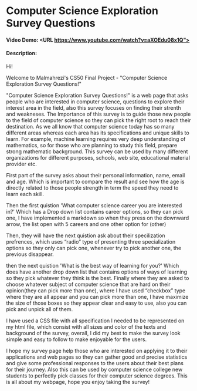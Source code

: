 # Computer Science Exploration Survey Questions
#### Video Demo:  <URL https://www.youtube.com/watch?v=aXOEdu08x1Q">
#### Description:
Hi!

Welcome to Malmahrezi's CS50 Final Project - "Computer Science Exploration Survey Questions!"

"Computer Science Exploration Survey Questions!" is a web page that asks people who are interested in computer science, questions to explore their interest area in the field, also this survey focuses on finding their strenth and weakneses. The Importance of this survey is to guide those new people to the field of computer science so they can pick the right root to reach their destination. As we all know that computer science today has so many different areas whereas each area has its specifications and unique skills to learn. For example, machine learning requires very deep understanding of mathematics, so for those who are planning to study this field, prepare strong mathematic background. This survey can be used by many different organizations for different purposes, schools, web site, educational material provider etc. 

First part of the survey asks about their personal information, name, email and age. Which is important to compare the result and see how the age is directly related to those people strength in term the speed they need to learn each skill.

Then the first quistion 'What computer science career you are interested in?' Which has a Drop down list contains career options, so they can pick one, I have implemented a markdown so when they press on the downward arrow, the list open with 5 careers and one other option for (other)

Then, they will have the next quistion ask about their specilization prefrences, which uses “radio” type of presenting three specialization options so they only can pick one, whenever try to pick another one, the previous disappear.

then the next quistion 'What is the best way of learning for you?' Which does have another drop down list that contains options of ways of learning so they pick whatever they think is the best.
Finally where they are asked to choose whatever subject of computer science that are hard on their opinion(they can pick more than one), where I have used “checkbox” type where they are all appear and you can pick more than one, I have maximize the size of those boxes so they appear clear and easy to use, also you can pick and unpick all of them.

I have used a CSS file with all specification I needed to be represented on my html file, which consist with all sizes and color of the texts and background of the survey, overall, I did my best to make the survey look simple and easy to follow to make enjoyable for the users.

I hope my survey page help those who are interested on applying it to their applications and web pages so they can gather good and precise statistics and give some professional responses to the users about their best plans for their journey. Also this can be used by computer science college new students to perfectly pick classes for their computer science degrees.
This is all about my webpage, hope you enjoy taking the survey!

